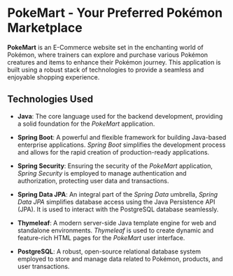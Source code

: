 # PokeMart - Your Preferred Pokémon Marketplace

**PokeMart** is an E-Commerce website set in the enchanting world of Pokémon, where trainers can explore and purchase various Pokémon creatures and items to enhance their Pokémon journey. This application is built using a robust stack of technologies to provide a seamless and enjoyable shopping experience.

## Technologies Used

- **Java**: The core language used for the backend development, providing a solid foundation for the *PokeMart* application.

- **Spring Boot**: A powerful and flexible framework for building Java-based enterprise applications. *Spring Boot* simplifies the development process and allows for the rapid creation of production-ready applications.

- **Spring Security**: Ensuring the security of the *PokeMart* application, *Spring Security* is employed to manage authentication and authorization, protecting user data and transactions.

- **Spring Data JPA**: An integral part of the *Spring Data* umbrella, *Spring Data JPA* simplifies database access using the Java Persistence API (JPA). It is used to interact with the PostgreSQL database seamlessly.

- **Thymeleaf**: A modern server-side Java template engine for web and standalone environments. *Thymeleaf* is used to create dynamic and feature-rich HTML pages for the *PokeMart* user interface.

- **PostgreSQL**: A robust, open-source relational database system employed to store and manage data related to Pokémon, products, and user transactions.
